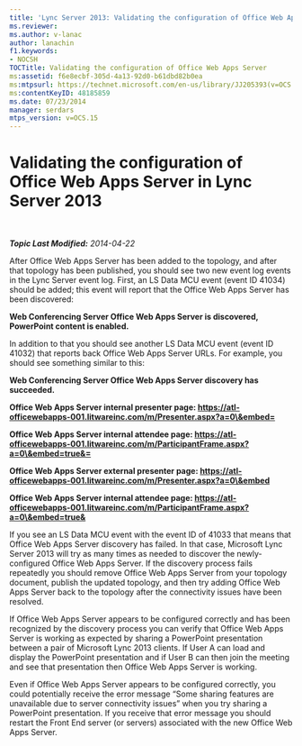 ```yaml
---
title: 'Lync Server 2013: Validating the configuration of Office Web Apps Server'
ms.reviewer: 
ms.author: v-lanac
author: lanachin
f1.keywords:
- NOCSH
TOCTitle: Validating the configuration of Office Web Apps Server
ms:assetid: f6e8ecbf-305d-4a13-92d0-b61dbd82b0ea
ms:mtpsurl: https://technet.microsoft.com/en-us/library/JJ205393(v=OCS.15)
ms:contentKeyID: 48185859
ms.date: 07/23/2014
manager: serdars
mtps_version: v=OCS.15
---
```


<div data-xmlns="http://www.w3.org/1999/xhtml">

<div class="topic" data-xmlns="http://www.w3.org/1999/xhtml" data-msxsl="urn:schemas-microsoft-com:xslt" data-cs="https://msdn.microsoft.com/">

<div data-asp="https://msdn2.microsoft.com/asp">

# Validating the configuration of Office Web Apps Server in Lync Server 2013

</div>

<div id="mainSection">

<div id="mainBody">

<span> </span>

_**Topic Last Modified:** 2014-04-22_

After Office Web Apps Server has been added to the topology, and after that topology has been published, you should see two new event log events in the Lync Server event log. First, an LS Data MCU event (event ID 41034) should be added; this event will report that the Office Web Apps Server has been discovered:

**Web Conferencing Server Office Web Apps Server is discovered, PowerPoint content is enabled.**

In addition to that you should see another LS Data MCU event (event ID 41032) that reports back Office Web Apps Server URLs. For example, you should see something similar to this:

**Web Conferencing Server Office Web Apps Server discovery has succeeded.**

**Office Web Apps Server internal presenter page: https://atl-officewebapps-001.litwareinc.com/m/Presenter.aspx?a=0\&embed=**

**Office Web Apps Server internal attendee page: https://atl-officewebapps-001.litwareinc.com/m/ParticipantFrame.aspx?a=0\&embed=true&=**

**Office Web Apps Server external presenter page: https://atl-officewebapps-001.litwareinc.com/m/Presenter.aspx?a=0\&embed**

**Office Web Apps Server internal attendee page: https://atl-officewebapps-001.litwareinc.com/m/ParticipantFrame.aspx?a=0\&embed=true&**

If you see an LS Data MCU event with the event ID of 41033 that means that Office Web Apps Server discovery has failed. In that case, Microsoft Lync Server 2013 will try as many times as needed to discover the newly-configured Office Web Apps Server. If the discovery process fails repeatedly you should remove Office Web Apps Server from your topology document, publish the updated topology, and then try adding Office Web Apps Server back to the topology after the connectivity issues have been resolved.

If Office Web Apps Server appears to be configured correctly and has been recognized by the discovery process you can verify that Office Web Apps Server is working as expected by sharing a PowerPoint presentation between a pair of Microsoft Lync 2013 clients. If User A can load and display the PowerPoint presentation and if User B can then join the meeting and see that presentation then Office Web Apps Server is working.

Even if Office Web Apps Server appears to be configured correctly, you could potentially receive the error message “Some sharing features are unavailable due to server connectivity issues” when you try sharing a PowerPoint presentation. If you receive that error message you should restart the Front End server (or servers) associated with the new Office Web Apps Server.

</div>

<span> </span>

</div>

</div>

</div>

